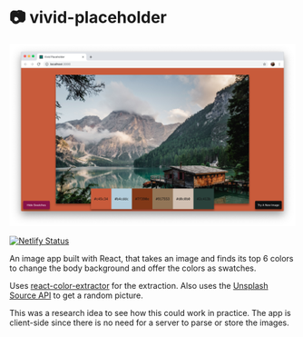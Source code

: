 # 📷 vivid-placeholder

![](screenshot.png)

[![Netlify Status](https://api.netlify.com/api/v1/badges/d5d11d8e-7166-42eb-a8cb-7391d691fe65/deploy-status)](https://app.netlify.com/sites/vivid-placeholder/deploys)

An image app built with React, that takes an image and finds its top 6 colors to change the body background and offer the colors as swatches.

Uses [react-color-extractor](https://www.npmjs.com/package/react-color-extractor) for the extraction. Also uses the [Unsplash Source API](https://source.unsplash.com/) to get a random picture.

This was a research idea to see how this could work in practice. The app is client-side since there is no need for a server to parse or store the images.
